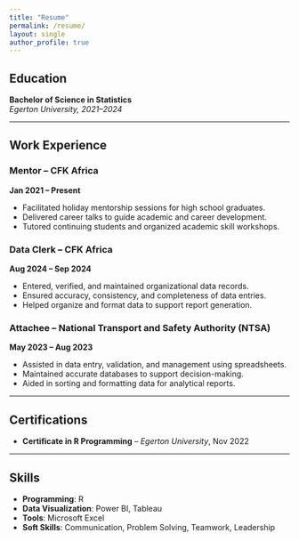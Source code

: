 ```yaml
---
title: "Resume"
permalink: /resume/
layout: single
author_profile: true
---
```


## Education  
**Bachelor of Science in Statistics**  
*Egerton University, 2021–2024*

---

## Work Experience  

### Mentor – CFK Africa  
**Jan 2021 – Present**  
- Facilitated holiday mentorship sessions for high school graduates.  
- Delivered career talks to guide academic and career development.  
- Tutored continuing students and organized academic skill workshops.

### Data Clerk – CFK Africa  
**Aug 2024 – Sep 2024**  
- Entered, verified, and maintained organizational data records.  
- Ensured accuracy, consistency, and completeness of data entries.  
- Helped organize and format data to support report generation.

### Attachee – National Transport and Safety Authority (NTSA)  
**May 2023 – Aug 2023**  
- Assisted in data entry, validation, and management using spreadsheets.  
- Maintained accurate databases to support decision-making.  
- Aided in sorting and formatting data for analytical reports.

---

## Certifications  
- **Certificate in R Programming** – *Egerton University*, Nov 2022

---

## Skills  
- **Programming**: R  
- **Data Visualization**: Power BI, Tableau  
- **Tools**: Microsoft Excel  
- **Soft Skills**: Communication, Problem Solving, Teamwork, Leadership
